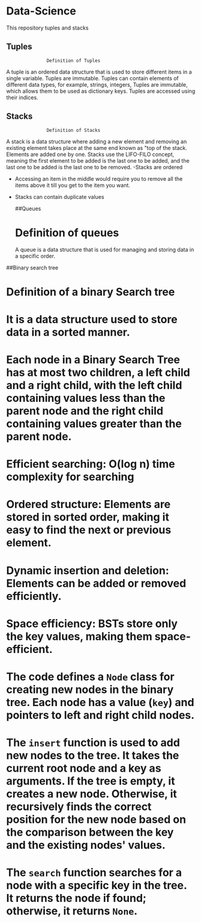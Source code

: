 
# Data-Science  
This repository tuples and stacks
 ## Tuples
                   Definition of Tuples
A tuple is an ordered data structure that is used to store different items in a single variable. Tuples are immutable.
Tuples can contain elements of different data types, for example, strings, integers, 
Tuples are immutable, which allows them to be used as dictionary keys. 
Tuples are accessed using their indices.

## Stacks
                   Definition of Stacks
A stack is a data structure where adding a new element and removing an existing element takes place at the same end known as "top of the stack.
Elements are added one by one.
Stacks use the LIFO-FILO concept, meaning the first element to be added is the last one to be added, and the last one to be added is the last one to be removed.
-Stacks are ordered
- Accessing an item in the middle would require you to remove all the items above it till you get to the item you want.
- Stacks can contain duplicate values

  ##Queues
  # Definition of queues
  A queue is a data structure that is used for managing and storing data in a specific order.


##Binary search tree
# Definition of a binary Search tree
# It is a data structure used to store data in a sorted manner.
# Each node in a Binary Search Tree has at most two children, a left child and a right child, with the left child containing values less than the parent node and the right child containing values greater than the parent node. 
# Efficient searching: O(log n) time complexity for searching
# Ordered structure: Elements are stored in sorted order, making it easy to find the next or previous element.
# Dynamic insertion and deletion: Elements can be added or removed efficiently.
# Space efficiency: BSTs store only the key values, making them space-efficient.

# The code defines a `Node` class for creating new nodes in the binary tree. Each node has a value (`key`) and pointers to left and right child nodes.

# The `insert` function is used to add new nodes to the tree. It takes the current root node and a key as arguments. If the tree is empty, it creates a new node. Otherwise, it recursively finds the correct position for the new node based on the comparison between the key and the existing nodes' values.

# The `search` function searches for a node with a specific key in the tree. It returns the node if found; otherwise, it returns `None`.
